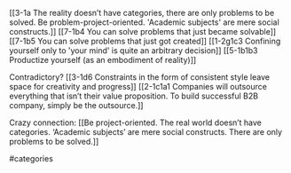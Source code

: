 [[3-1a The reality doesn’t have categories, there are only problems to be solved. Be problem-project-oriented. 'Academic subjects' are mere social constructs.]]
[[7-1b4 You can solve problems that just became solvable]]
[[7-1b5 You can solve problems that just got created]]
[[1-2g1c3 Confining yourself only to 'your mind' is quite an arbitrary decision]]
[[5-1b1b3 Productize yourself (as an embodiment of reality)]]

Contradictory?
[[3-1d6 Constraints in the form of consistent style leave space for creativity and progress]]
[[2-1c1a1 Companies will outsource everything that isn’t their value proposition. To build successful B2B company, simply be the outsource.]]

Crazy connection:
[[Be project-oriented. The real world doesn’t have categories. ‘Academic subjects’ are mere social constructs. There are only problems to be solved.]]

#categories 